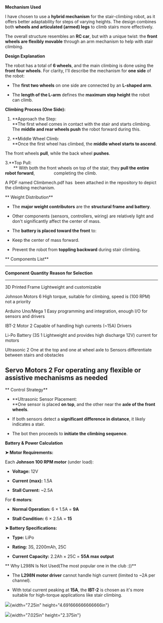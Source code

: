 **Mechanism Used**

I have chosen to use a **hybrid mechanism** for the stair-climbing
robot, as it offers better adaptability for steps of varying heights.
The design combines both **wheels and articulated (armed) legs** to
climb stairs more effectively.

The overall structure resembles an **RC car**, but with a unique twist:
the **front wheels are flexibly movable** through an arm mechanism to
help with stair climbing.

**Design Explanation**

The robot has a total of **6 wheels**, and the main climbing is done
using the **front four wheels**. For clarity, I'll describe the
mechanism for **one side** of the robot:

-   The **first two wheels** on one side are connected by an **L-shaped
    arm**.

-   The **length of the L-arm** defines the **maximum step height** the
    robot can climb.

**Climbing Process (One Side):**

1.  **Approach the Step:\
    **The first wheel comes in contact with the stair and starts
    climbing.\
    The **middle and rear wheels push** the robot forward during this.

2.  **Middle Wheel Climb:\
    **Once the first wheel has climbed, the **middle wheel starts to
    ascend**.

The front wheels **pull**, while the back wheel **pushes**.

3.**Top Pull:\
       ** With both the front wheels on top of the stair, they **pull
the entire robot forward**,                completing the climb.

A PDF named Climbmech.pdf has  been attached in the repository to depict
the climbing mechanism.

** Weight Distribution**

-   The **major weight contributors** are the **structural frame and
    battery**.

-   Other components (sensors, controllers, wiring) are relatively light
    and don't significantly affect the center of mass.

-   The **battery is placed toward the front** to:

-   Keep the center of mass forward.

-   Prevent the robot from **toppling backward** during stair climbing.

** Components List**

  -------------------------------------------------------------------------------
  **Component**     **Quantity**   **Reason for Selection**
  ----------------- -------------- ----------------------------------------------
  3D Printed Frame                 Lightweight and customizable

  Johnson Motors    6              High torque, suitable for climbing, speed is
  (100 RPM)                        not a priority

  Arduino Uno/Mega  1              Easy programming and integration, enough I/O
                                   for sensors and drivers

  IBT-2 Motor       2              Capable of handling high currents (\~15A)
  Drivers                          

  Li-Po Battery (3S 1              Lightweight and provides high discharge
  12V)                             current for motors

  Ultrasonic        2              One at the top and one at wheel axle to
  Sensors                          differentiate between stairs and obstacles

  Servo Motors      2              For operating any flexible or assistive
                                   mechanisms as needed
  -------------------------------------------------------------------------------

** Control Strategy**

-   **Ultrasonic Sensor Placement:\
    **One sensor is placed **on top**, and the other near the **axle of
    the front wheels**.

-   If both sensors detect a **significant difference in distance**, it
    likely indicates a stair.

-   The bot then proceeds to **initiate the climbing sequence**.

**Battery & Power Calculation**

**➤ Motor Requirements:**

Each **Johnson 100 RPM motor** (under load):

-   **Voltage:** 12V

-   **Current (max):** 1.5A

-   **Stall Current:** \~2.5A

For **6 motors**:

-   **Normal Operation:** 6 × 1.5A = **9A**

-   **Stall Condition:** 6 × 2.5A = **15**

**➤ Battery Specifications:**

-   **Type:** LiPo

-   **Rating:** 3S, 2200mAh, 25C

-   **Current Capacity:** 2.2Ah × 25C = **55A max output**

** Why L298N Is Not Used(The most popular one in the club :))**

-   The **L298N motor driver** cannot handle high current (limited to
    \~2A per channel).

-   With total current peaking at **15A**, the **IBT-2** is chosen as
    it's more suitable for high-torque applications like stair climbing.

![](vertopal_5a685bd293694b138993ce3b52446504/media/image1.png){width="7.25in"
height="4.691666666666666in"}

![](vertopal_5a685bd293694b138993ce3b52446504/media/image4.png){width="7.025in"
height="2.375in"}
